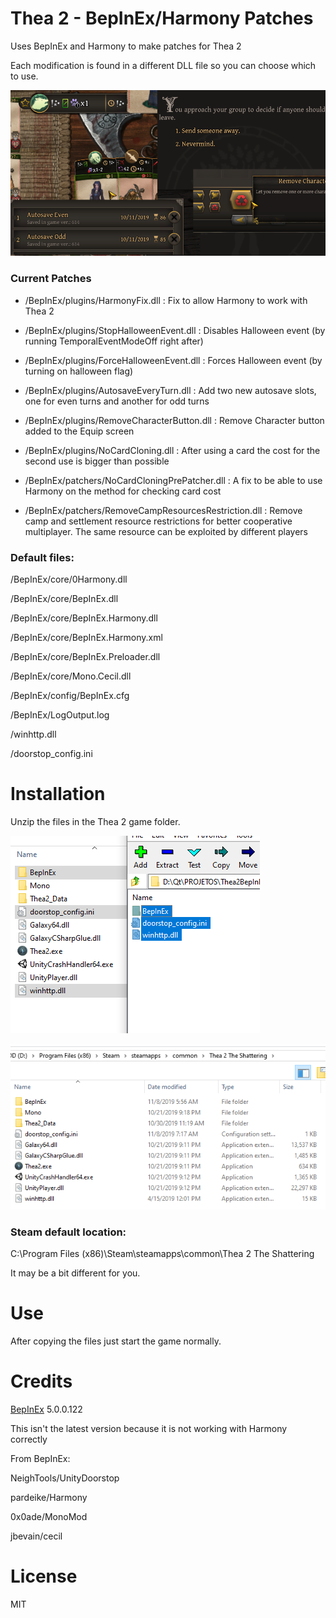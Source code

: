 # Thea 2 - BepInEx/Harmony Patches

Uses BepInEx and Harmony to make patches for Thea 2

Each modification is found in a different DLL file so you can choose which to use.

![Mod](https://raw.githubusercontent.com/purpleorangegames/Thea2BepInExHarmonyPatches/master/Mod.png)

### Current Patches

+ /BepInEx/plugins/HarmonyFix.dll : Fix to allow Harmony to work with Thea 2

+ /BepInEx/plugins/StopHalloweenEvent.dll : Disables Halloween event (by running TemporalEventModeOff right after)

+ /BepInEx/plugins/ForceHalloweenEvent.dll : Forces Halloween event (by turning on halloween flag)

+ /BepInEx/plugins/AutosaveEveryTurn.dll : Add two new autosave slots, one for even turns and another for odd turns

+ /BepInEx/plugins/RemoveCharacterButton.dll : Remove Character button added to the Equip screen

+ /BepInEx/plugins/NoCardCloning.dll : After using a card the cost for the second use is bigger than possible

+ /BepInEx/patchers/NoCardCloningPrePatcher.dll : A fix to be able to use Harmony on the method for checking card cost

+ /BepInEx/patchers/RemoveCampResourcesRestriction.dll : Remove camp and settlement resource restrictions for better cooperative multiplayer. 
The same resource can be exploited by different players

### Default files:

/BepInEx/core/0Harmony.dll

/BepInEx/core/BepInEx.dll

/BepInEx/core/BepInEx.Harmony.dll

/BepInEx/core/BepInEx.Harmony.xml

/BepInEx/core/BepInEx.Preloader.dll

/BepInEx/core/Mono.Cecil.dll

/BepInEx/config/BepInEx.cfg

/BepInEx/LogOutput.log

/winhttp.dll

/doorstop_config.ini


# Installation

Unzip the files in the Thea 2 game folder.

![Installed2](https://raw.githubusercontent.com/purpleorangegames/Thea2BepInExHarmonyPatches/master/Installed2.png)

![Installed](https://raw.githubusercontent.com/purpleorangegames/Thea2BepInExHarmonyPatches/master/Installed.png)

### Steam default location:

C:\Program Files (x86)\Steam\steamapps\common\Thea 2 The Shattering


It may be a bit different for you.



# Use

After copying the files just start the game normally.



# Credits

[BepInEx](https://github.com/BepInEx/BepInEx) 5.0.0.122

This isn't the latest version because it is not working with Harmony correctly

From BepInEx:

NeighTools/UnityDoorstop

pardeike/Harmony

0x0ade/MonoMod

jbevain/cecil


# License

MIT
